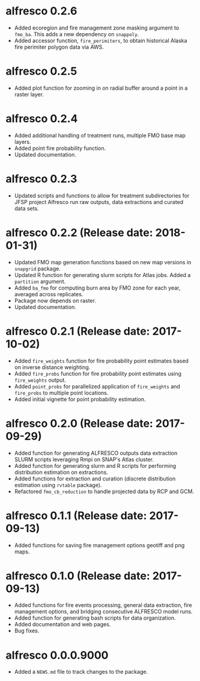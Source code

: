 # alfresco 0.2.6

* Added ecoregion and fire management zone masking argument to `fmo_ba`. This adds a new dependency on `snappoly`.
* Added accessor function, `fire_perimiters`, to obtain historical Alaska fire perimiter polygon data via AWS.

# alfresco 0.2.5

* Added plot function for zooming in on radial buffer around a point in a raster layer.

# alfresco 0.2.4

* Added additional handling of treatment runs, multiple FMO base map layers.
* Added point fire probability function.
* Updated documentation.

# alfresco 0.2.3

* Updated scripts and functions to allow for treatment subdirectories for JFSP project Alfresco run raw outputs, data extractions and curated data sets.

# alfresco 0.2.2 (Release date: 2018-01-31)

* Updated FMO map generation functions based on new map versions in `snapgrid` package.
* Updated R function for generating slurm scripts for Atlas jobs. Added a `partition` argument.
* Added `ba_fmo` for computing burn area by FMO zone for each year, averaged across replicates.
* Package now depends on raster.
* Updated documentation.

# alfresco 0.2.1 (Release date: 2017-10-02)

* Added `fire_weights` function for fire probability point estimates based on inverse distance weighting.
* Added `fire_probs` function for fire probability point estimates using `fire_weights` output.
* Added `point_probs` for parallelized application of `fire_weights` and `fire_probs` to multiple point locations.
* Added initial vignette for point probability estimation.

# alfresco 0.2.0 (Release date: 2017-09-29)

* Added function for generating ALFRESCO outputs data extraction SLURM scripts leveraging Rmpi on SNAP's Atlas cluster.
* Added function for generating slurm and R scripts for performing distribution estimation on extractions.
* Added functions for extraction and curation (discrete distribution estimation using `rvtable` package).
* Refactored `fmo_cb_reduction` to handle projected data by RCP and GCM.

# alfresco 0.1.1 (Release date: 2017-09-13)

* Added functions for saving fire management options geotiff and png maps.

# alfresco 0.1.0 (Release date: 2017-09-13)

* Added functions for fire events processing, general data extraction, fire management options, and bridging consecutive ALFRESCO model runs.
* Added function for generating bash scripts for data organization.
* Added documentation and web pages.
* Bug fixes.

# alfresco 0.0.0.9000

* Added a `NEWS.md` file to track changes to the package.
